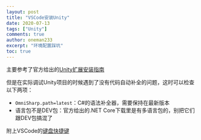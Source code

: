 ```yaml
---
layout: post
title: "VSCode安装Unity"
date: 2020-07-13
tags: ["Unity"]
comments: true
author: oneman233
excerpt: "环境配置踩坑"
toc: true
---
```


主要参考了官方给出的[Unity扩展安装指南](https://code.visualstudio.com/docs/other/unity)

但是在实际调试Unity项目的时候遇到了没有代码自动补全的问题，这时可以检查以下两项：

* `OmniSharp.path=latest`：C#的语法补全器，需要保持在最新版本
* 语言包不是DEV包：官方给出的.NET Core下载里是有多语言包的，别把它们跟DEV包搞混了

附上VSCode的[键盘快捷键](https://code.visualstudio.com/shortcuts/keyboard-shortcuts-windows.pdf)